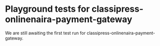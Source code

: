# Playground tests for classipress-onlinenaira-payment-gateway
We are still awaiting the first test run for classipress-onlinenaira-payment-gateway.
